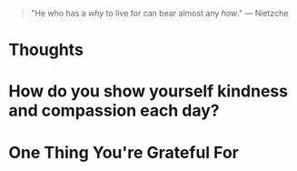 
> \"He who has a *why* to live for can bear almost any *how*.\" — Nietzche

# Thoughts

# How do you show yourself kindness and compassion each day?

# One Thing You're Grateful For

